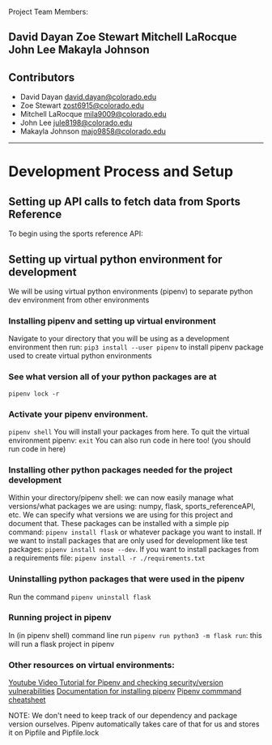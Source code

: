 Project Team Members:

David Dayan
Zoe Stewart
Mitchell LaRocque
John Lee
Makayla Johnson
---

## Contributors 
- David Dayan <david.dayan@colorado.edu>
- Zoe Stewart <zost6915@colorado.edu>
- Mitchell LaRocque <mila9009@colorado.edu>
- John Lee <jule8198@colorado.edu>
- Makayla Johnson <majo9858@colorado.edu>
---
# Development Process and Setup
## Setting up API calls to fetch data from Sports Reference
To begin using the sports reference API:

## Setting up virtual python environment for development
We will be using virtual python environments (pipenv) to separate python dev environment from other environments
### Installing pipenv and setting up virtual environment
Navigate to your directory that you will be using as a development environment then run: `pip3 install --user pipenv` to install pipenv package used to create virtual python environments

### See what version all of your python packages are at
`pipenv lock -r`

### Activate your pipenv environment.
`pipenv shell` You will install your packages from here. To quit the virtual environment pipenv: `exit` You can also run code in here too! (you should run code in here)

### Installing other python packages needed for the project development
Within your directory/pipenv shell: we can now easily manage what versions/what packages we are using: numpy, flask, sports_referenceAPI, etc.
We can specify what versions we are using for this project and document that. These packages can be installed with a simple pip command: `pipenv install flask` or whatever package you want to install. If we want to install packages that are only used for development like test packages: `pipenv install nose --dev`. If you want to install packages from a requirements file: `pipenv install -r ./requirements.txt`

### Uninstalling python packages that were used in the pipenv
Run the command `pipenv uninstall flask`

### Running project in pipenv
In (in pipenv shell) command line run `pipenv run python3 -m flask run`: this will run a flask project in pipenv

### Other resources on virtual environments:
[Youtube Video Tutorial for Pipenv and checking security/version vulnerabilities](https://www.youtube.com/watch?v=6Qmnh5C4Pmo)
[Documentation for installing pipenv](https://docs.python-guide.org/dev/virtualenvs/)
[Pipenv commmand cheatsheet](https://gist.github.com/bradtraversy/c70a93d6536ed63786c434707b898d55)

NOTE: We don't need to keep track of our dependency and package version ourselves. Pipenv automatically takes care of that for us and stores it on Pipfile and Pipfile.lock
